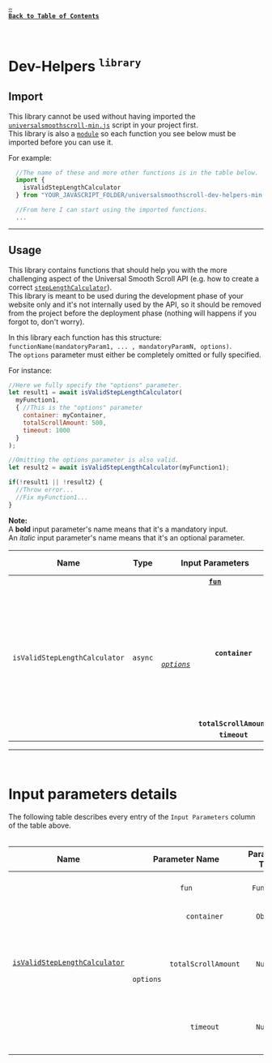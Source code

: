 #### <a href = "https://github.com/CristianDavideConte/universalSmoothScroll#table-of-contents"><code>&#8678; Back to Table of Contents</code></a>
<br/>

# Dev-Helpers <sup><code>library</code></sup>
## Import
This library cannot be used without having imported the [`universalsmoothscroll-min.js`](./Installation.md) script in your project first. <br/>
This library is also a [`module`]("https://developer.mozilla.org/en-US/docs/Web/JavaScript/Guide/Modules") so each function you see below must be imported before you can use it.

For example:
```javascript
  //The name of these and more other functions is in the table below.
  import {
    isValidStepLengthCalculator
  } from "YOUR_JAVASCRIPT_FOLDER/universalsmoothscroll-dev-helpers-min.js";

  //From here I can start using the imported functions.
  ...
```

---

## Usage
This library contains functions that should help you with the more challenging aspect of the Universal Smooth Scroll API (e.g. how to create a correct [`stepLengthCalculator`](./FAQ.md#q-what-is-a-steplengthcalculator)). <br/>
This library is meant to be used during the development phase of your website only and it's not internally used by the API, so it should be removed from the project before the deployment phase (nothing will happens if you forgot to, don't worry).

In this library each function has this structure: `functionName(mandatoryParam1, ... , mandatoryParamN, options)`. <br/>
The `options` parameter must either be completely omitted or fully specified. <br/> 

For instance: 
```javascript
//Here we fully specify the "options" parameter.
let result1 = await isValidStepLengthCalculator(
  myFunction1,
  { //This is the "options" parameter
    container: myContainer,
    totalScrollAmount: 500,
    timeout: 1000
  }
);

//Omitting the options parameter is also valid.
let result2 = await isValidStepLengthCalculator(myFunction1);

if(!result1 || !result2) {
  //Throw error...
  //Fix myFunction1...
}
```

<strong>Note:</strong> </br> 
A **bold** input parameter's name means that it's a mandatory input. <br/>
An _italic_ input parameter's name means that it's an optional parameter. <br/>

<table>
 <thead>
  <tr>
   <th>Name</th>
   <th>Type</th>
   <th colspan = "2" >Input Parameters</th>
   <th>Default values</th>
   <th>Description</th>
  </tr>
 </thead>
 <tbody>
  <tr id = "isValidStepLengthCalculatorFun">
   <td rowspan = "4" align = "center">
    <code>isValidStepLengthCalculator</code>
   </td>
   <td rowspan = "4" align = "center">
    <code>async</code>
   </td>
   <td colspan = "2" rowspan = "1" align = "center">
   <strong>
    <a href = "./DevHelpers.md#isValidStepLengthCalculator"><code>fun</code></a>
   </strong>
   </td>
   <td rowspan = "1" align = "center">
    <strong>✗</strong>
   </td>
   <td rowspan = "4" align = "left">
    Tests the passed function by performing a dummy scroll-animation <i>(no actual scroll takes place)</i>. <br/> 
    Errors/warnings will be logged in the console during the testing process. <br/>
    Returns <code>true</code> if the passed function is a valid <a href = "./FAQ.md#q-what-is-a-steplengthcalculator-"><code>stepLengthCalculator</code></a>. <br/>
    Returns <code>false</code> otherwise.
   </td>
  </tr>

  <tr>
   <td rowspan = "3" align = "center">
   <i>
    <a href = "./DevHelpers.md#isValidStepLengthCalculator"><code>options</code></a>
   </i>
   </td>
   <td rowspan = "1" align = "center">
   <strong>
    <code>container</code>
   </strong>
   </td>
   <td rowspan = "1" align = "center">
    <a href = "./VariablesAbout.md#_pageScroller"><code>_pageScroller</code></a>
   </td>
  </tr>

  <tr>
    <td rowspan = "1" align = "center">
    <strong>
     <code>totalScrollAmount</code>
    </strong>
    </td>
    <td rowspan = "1" align = "center">
     <code>100</code>
    </td>
  </tr>

  <tr>
   <td rowspan = "1" align = "center">
   <strong>
     <code>timeout</code>
   </strong>
   </td>
   <td rowspan = "1" align = "center">
     <code>5000</code>
   </td>
  </tr>
  </tbody>
</table>

---
<br/>

# Input parameters details
The following table describes every entry of the `Input Parameters` column of the table above.
<br/>
<br/>

<table>
 <thead>
  <tr>
  <th>Name</th>
  <th colspan = "2">Parameter Name</th>
  <th>Parameter Type</th>
  <th>Parameter Description</th>
  </tr>
 </thead>
 <tbody>
  <tr id = "isValidStepLengthCalculator">
   <td rowspan = "4" align = "center">
     <a href = "./DevHelpers.md#isValidStepLengthCalculatorFun"><code>isValidStepLengthCalculator</code></a>
   </td>
   <td colspan = "2" rowspan = "1" align = "center">
     <code>fun</code>
   </td>
   <td rowspan = "1" align = "center">
     <code>Function</code>
   </td>
   <td rowspan = "1" align = "left">
     A function you want to use as a <a href = "./FAQ.md#q-what-is-a-steplengthcalculator-"><code>stepLengthCalculator</code></a>.
   </td>
  </tr>

  <tr>
   <td rowspan = "3" align = "center">
    <code>options</code>
   </td>
   <td rowspan = "1" align = "center">
    <code>container</code>
   </td>
   <td rowspan = "1" align = "center">
     <code>Object</code>
   </td>
   <td rowspan = "1" align = "left">
     An Element or the Window.
   </td>
  </tr>
  
  <tr>
   <td rowspan = "1" align = "center">
    <code>totalScrollAmount</code>
   </td>
   <td rowspan = "1" align = "center">
     <code>Number</code>
   </td>
   <td rowspan = "1" align = "left">
    The total amount of pixel to scroll you want the dummy scroll-animation to test your <a href = "./FAQ.md#q-what-is-a-steplengthcalculator-"><code>stepLengthCalculator</code></a> againist. 
   </td>
  </tr>

  <tr>
   <td rowspan = "1" align = "center">
     <code>timeout</code>
   </td>
   <td rowspan = "1" align = "center">
     <code>Number</code>
   </td>
  <td rowspan = "1" align = "left">
    The number of milliseconds after which the test forcefully returns a result.
  </td>
  </tr>
 </tbody>
<table>

<!--
#### <p align="right"><a href = "./FAQ.md"><code>Go to next section &#8680;</code></a></p>
-->